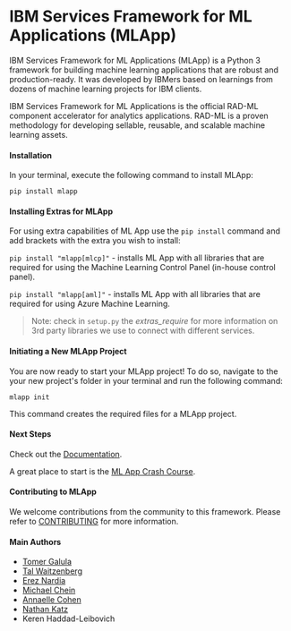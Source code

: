 # IBM Services Framework for ML Applications (MLApp)
IBM Services Framework for ML Applications (MLApp) is a Python 3 framework for building machine learning applications that are robust and production-ready. It was developed by IBMers based on learnings from dozens of machine learning projects for IBM clients.

IBM Services Framework for ML Applications is the official RAD-ML component accelerator for analytics applications. RAD-ML is a proven methodology for developing sellable, reusable, and scalable machine learning assets.

#### Installation
In your terminal, execute the following command to install MLApp:
```
pip install mlapp
```

#### Installing Extras for MLApp
For using extra capabilities of ML App use the `pip install` command and add brackets with the extra you wish to install:

<code>pip install "mlapp[mlcp]"</code> - installs ML App with all libraries that are required for using the Machine Learning Control Panel (in-house control panel).

<code>pip install "mlapp[aml]"</code> - installs ML App with all libraries that are required for using Azure Machine Learning.

> Note: check in `setup.py` the _extras_require_ for more information on 3rd party libraries we use to connect with different services.

#### Initiating a New MLApp Project
You are now ready to start your MLApp project! To do so, navigate to the your new project's folder in your terminal and run the following command:

```
mlapp init
```

This command creates the required files for a MLApp project.

#### Next Steps
Check out the [Documentation](https://mlapp-docs.s3-web.us-south.cloud-object-storage.appdomain.cloud).

A great place to start is the [ML App Crash Course](https://mlapp-docs.s3-web.us-south.cloud-object-storage.appdomain.cloud/crash-course/introduction).

#### Contributing to MLApp
We welcome contributions from the community to this framework. Please refer to [CONTRIBUTING](./CONTRIBUTING.md) for more information.

#### **Main Authors**
*  [Tomer Galula](mailto:tomer.galula@ibm.com)  
*  [Tal Waitzenberg](mailto:tal.waitzenberg@ibm.com)  
*  [Erez Nardia](mailto:erez.nardia@ibm.com)
*  [Michael Chein](mailto:michael.chein@ibm.com)
*  [Annaelle Cohen](mailto:annaelle.cohen@ibm.com)  
*  [Nathan Katz](mailto:katzn@us.ibm.com)
*  Keren Haddad-Leibovich  
